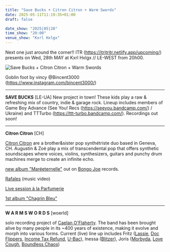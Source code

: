 ```yaml
---
title: "Save Bucks + Citron Citron + Warm Swords"
date: 2025-05-11T11:19:35+01:00
draft: false

date_show: "2025|05|28"
time_show: "20:00"
venue_show: "Kxrl Hxlgx"
---
```


Next one just around the corner!! ITR (https://itritritr.netlify.app/upcoming/) presents on Wed, 28th MAY at Kxrl Hxlgx // LE-WEST from 20h00.

![Save Bucks + Citron Citron + Warm Swords](../../posters/2025-05-28.jpg)

Goblin foot by vincy @Bincent3000 (https://www.instagram.com/bincent3000/)

---

**SAVE BUCKS** [LE-UA]
New project in town! These kids play a raw & refreshing mix of country, indie & garage rock. Lineup includes members of Game Boy Advance (See You! Recs (https://seeyou.bandcamp.com/) / Ukraine) and TTTurbo (https://ttt-turbo.bandcamp.com/). Recordings out soon!

---

**Citron Citron** [CH]

[Citron Citron](https://linktr.ee/citroncitron) are a brother&sister pop synthétriste duo based in Geneva, CH. Augustin & Zoé play a mix of transcendental pop that offers synthetic soundscapes where voices, violins, synthesizers, guitars and punchy drum machines merge to create an infinite echo.

[new album "Maréeternelle"](https://citroncitron.bandcamp.com/album/mar-eternelle) out on [Bongo Joe](https://lesdisquesbongojoe.bandcamp.com/) records.

[Rafales](https://www.youtube.com/watch?v=vn0Rqmur68k) (music video)

[Live session à la Parfumerie](https://www.youtube.com/watch?v=Rr-KelnBKjU)

[1st album "Chagrin Bleu"](https://citroncitron.bandcamp.com/album/chagrin-bleu)

---

**W A R M S W O R D S** [woerld]

solo recording project of [Caelan O'Flaherty](https://linktr.ee/warmswords). The band has been brought alive by many people in its ~400 years of existence, making it evolve and morph into various forms. Current (live) line up includes Fritz ([Lassie](https://lasssie.bandcamp.com/), [Doc Flippers](https://linktr.ee/docflippers), [Income Tax Refund](http://itr.root.sx/), [U-Bac](https://ubac.bandcamp.com/)), Inessa ([Blitzer](https://blitzer.bandcamp.com/)), Joris ([Morbyda](https://morbyda.bandcamp.com/), [Love Cough](https://ubac.bandcamp.com/album/love-cough), [Boundless Chaos](https://boundlesschaos.bandcamp.com/))
